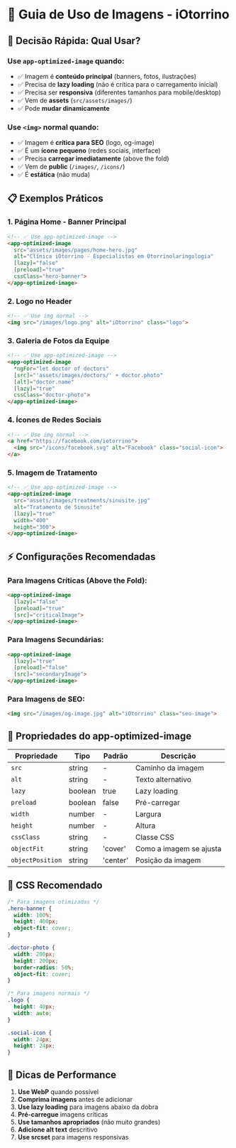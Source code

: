 # 📸 Guia de Uso de Imagens - iOtorrino

## 🎯 **Decisão Rápida: Qual Usar?**

### **Use `app-optimized-image` quando:**
- ✅ Imagem é **conteúdo principal** (banners, fotos, ilustrações)
- ✅ Precisa de **lazy loading** (não é crítica para o carregamento inicial)
- ✅ Precisa ser **responsiva** (diferentes tamanhos para mobile/desktop)
- ✅ Vem de **assets** (`src/assets/images/`)
- ✅ Pode **mudar dinamicamente**

### **Use `<img>` normal quando:**
- ✅ Imagem é **crítica para SEO** (logo, og-image)
- ✅ É um **ícone pequeno** (redes sociais, interface)
- ✅ Precisa **carregar imediatamente** (above the fold)
- ✅ Vem de **public** (`/images/`, `/icons/`)
- ✅ É **estática** (não muda)

## 📋 **Exemplos Práticos**

### **1. Página Home - Banner Principal**
```html
<!-- ✅ Use app-optimized-image -->
<app-optimized-image 
  src="assets/images/pages/home-hero.jpg"
  alt="Clínica iOtorrino - Especialistas em Otorrinolaringologia"
  [lazy]="false"
  [preload]="true"
  cssClass="hero-banner">
</app-optimized-image>
```

### **2. Logo no Header**
```html
<!-- ✅ Use img normal -->
<img src="/images/logo.png" alt="iOtorrino" class="logo">
```

### **3. Galeria de Fotos da Equipe**
```html
<!-- ✅ Use app-optimized-image -->
<app-optimized-image 
  *ngFor="let doctor of doctors"
  [src]="'assets/images/doctors/' + doctor.photo"
  [alt]="doctor.name"
  [lazy]="true"
  cssClass="doctor-photo">
</app-optimized-image>
```

### **4. Ícones de Redes Sociais**
```html
<!-- ✅ Use img normal -->
<a href="https://facebook.com/iotorrino">
  <img src="/icons/facebook.svg" alt="Facebook" class="social-icon">
</a>
```

### **5. Imagem de Tratamento**
```html
<!-- ✅ Use app-optimized-image -->
<app-optimized-image 
  src="assets/images/treatments/sinusite.jpg"
  alt="Tratamento de Sinusite"
  [lazy]="true"
  width="400"
  height="300">
</app-optimized-image>
```

## ⚡ **Configurações Recomendadas**

### **Para Imagens Críticas (Above the Fold):**
```html
<app-optimized-image 
  [lazy]="false"
  [preload]="true"
  [src]="criticalImage">
</app-optimized-image>
```

### **Para Imagens Secundárias:**
```html
<app-optimized-image 
  [lazy]="true"
  [preload]="false"
  [src]="secondaryImage">
</app-optimized-image>
```

### **Para Imagens de SEO:**
```html
<img src="/images/og-image.jpg" alt="iOtorrino" class="seo-image">
```

## 🔧 **Propriedades do app-optimized-image**

| Propriedade | Tipo | Padrão | Descrição |
|-------------|------|--------|-----------|
| `src` | string | - | Caminho da imagem |
| `alt` | string | - | Texto alternativo |
| `lazy` | boolean | true | Lazy loading |
| `preload` | boolean | false | Pré-carregar |
| `width` | number | - | Largura |
| `height` | number | - | Altura |
| `cssClass` | string | - | Classe CSS |
| `objectFit` | string | 'cover' | Como a imagem se ajusta |
| `objectPosition` | string | 'center' | Posição da imagem |

## 🎨 **CSS Recomendado**

```css
/* Para imagens otimizadas */
.hero-banner {
  width: 100%;
  height: 400px;
  object-fit: cover;
}

.doctor-photo {
  width: 200px;
  height: 200px;
  border-radius: 50%;
  object-fit: cover;
}

/* Para imagens normais */
.logo {
  height: 40px;
  width: auto;
}

.social-icon {
  width: 24px;
  height: 24px;
}
```

## 🚀 **Dicas de Performance**

1. **Use WebP** quando possível
2. **Comprima imagens** antes de adicionar
3. **Use lazy loading** para imagens abaixo da dobra
4. **Pré-carregue** imagens críticas
5. **Use tamanhos apropriados** (não muito grandes)
6. **Adicione alt text** descritivo
7. **Use srcset** para imagens responsivas


